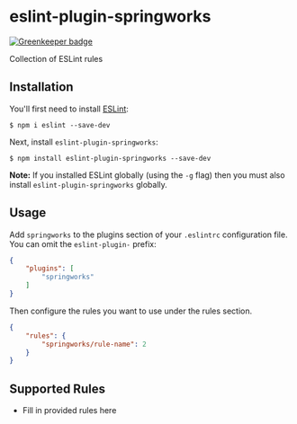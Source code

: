 # eslint-plugin-springworks

[![Greenkeeper badge](https://badges.greenkeeper.io/Springworks/eslint-plugin-springworks.svg)](https://greenkeeper.io/)

Collection of ESLint rules

## Installation

You'll first need to install [ESLint](http://eslint.org):

```
$ npm i eslint --save-dev
```

Next, install `eslint-plugin-springworks`:

```
$ npm install eslint-plugin-springworks --save-dev
```

**Note:** If you installed ESLint globally (using the `-g` flag) then you must also install `eslint-plugin-springworks` globally.

## Usage

Add `springworks` to the plugins section of your `.eslintrc` configuration file. You can omit the `eslint-plugin-` prefix:

```json
{
    "plugins": [
        "springworks"
    ]
}
```


Then configure the rules you want to use under the rules section.

```json
{
    "rules": {
        "springworks/rule-name": 2
    }
}
```

## Supported Rules

* Fill in provided rules here





